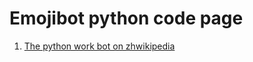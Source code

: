# Emojibot python code page
1. [The python work bot on zhwikipedia](https://zh.wikipedia.org/wiki/User:Emojibot-pywork)
